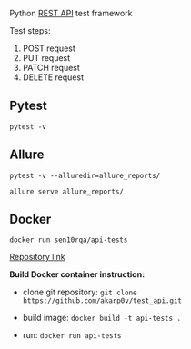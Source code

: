 Python [REST API](https://gorest.co.in) test framework

Test steps:
1. POST request
2. PUT request
3. PATCH request
4. DELETE request

Pytest
---

`pytest -v`

Allure
---

`pytest -v --alluredir=allure_reports/`

`allure serve allure_reports/`


Docker
---

`docker run sen10rqa/api-tests`

[Repository link](https://hub.docker.com/repository/docker/sen10rqa/api-tests)

**Build Docker container instruction:**

- clone git repository: `git clone https://github.com/akarp0v/test_api.git`

- build image:
`docker build -t api-tests .`

- run:
`docker run api-tests`
